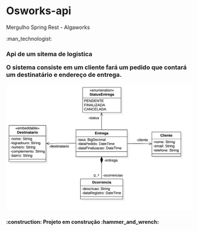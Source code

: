 <h1> Osworks-api </h1>
Mergulho Spring Rest - Algaworks

<p>
:man_technologist:
<h3><strong>Api de um sitema de logistica </strong></h3![diagrama-de-classes](https://user-images.githubusercontent.com/32622573/200060935-522ce27f-f44a-4d54-87f7-96abade6df2d.png)>

<p> O sistema consiste em um cliente fará um pedido que contará um destinatário e endereço de entrega.</p>
<img src ="diagrama-de-classes.png"/>
<h4>
:construction:
Projeto em construção
:hammer_and_wrench:
</h4>
